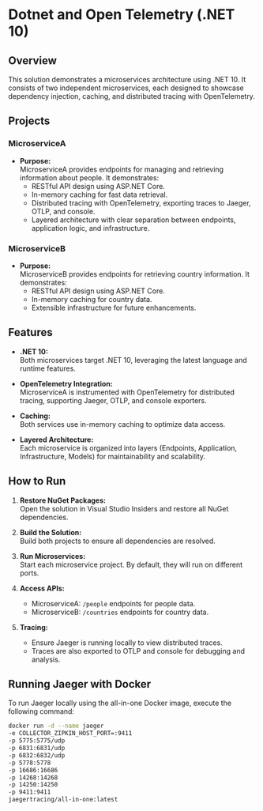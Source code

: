 # Dotnet and Open Telemetry  (.NET 10)

## Overview

This solution demonstrates a microservices architecture using .NET 10. It consists of two independent microservices, each designed to showcase dependency injection, caching, and distributed tracing with OpenTelemetry.

## Projects

### MicroserviceA

- **Purpose:**  
  MicroserviceA provides endpoints for managing and retrieving information about people. It demonstrates:
  - RESTful API design using ASP.NET Core.
  - In-memory caching for fast data retrieval.
  - Distributed tracing with OpenTelemetry, exporting traces to Jaeger, OTLP, and console.
  - Layered architecture with clear separation between endpoints, application logic, and infrastructure.

### MicroserviceB

- **Purpose:**  
  MicroserviceB provides endpoints for retrieving country information. It demonstrates:
  - RESTful API design using ASP.NET Core.
  - In-memory caching for country data.
  - Extensible infrastructure for future enhancements.

## Features

- **.NET 10:**  
  Both microservices target .NET 10, leveraging the latest language and runtime features.

- **OpenTelemetry Integration:**  
  MicroserviceA is instrumented with OpenTelemetry for distributed tracing, supporting Jaeger, OTLP, and console exporters.

- **Caching:**  
  Both services use in-memory caching to optimize data access.

- **Layered Architecture:**  
  Each microservice is organized into layers (Endpoints, Application, Infrastructure, Models) for maintainability and scalability.

## How to Run

1. **Restore NuGet Packages:**  
   Open the solution in Visual Studio Insiders and restore all NuGet dependencies.

2. **Build the Solution:**  
   Build both projects to ensure all dependencies are resolved.

3. **Run Microservices:**  
   Start each microservice project. By default, they will run on different ports.

4. **Access APIs:**  
   - MicroserviceA: `/people` endpoints for people data.
   - MicroserviceB: `/countries` endpoints for country data.

5. **Tracing:**  
   - Ensure Jaeger is running locally to view distributed traces.
   - Traces are also exported to OTLP and console for debugging and analysis.

## Running Jaeger with Docker

To run Jaeger locally using the all-in-one Docker image, execute the following command:

```bash
docker run -d --name jaeger 
-e COLLECTOR_ZIPKIN_HOST_PORT=:9411 
-p 5775:5775/udp 
-p 6831:6831/udp 
-p 6832:6832/udp 
-p 5778:5778 
-p 16686:16686 
-p 14268:14268 
-p 14250:14250 
-p 9411:9411 
jaegertracing/all-in-one:latest